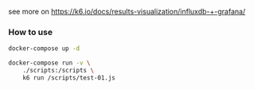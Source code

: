 see more on https://k6.io/docs/results-visualization/influxdb-+-grafana/

### How to use

```bash
docker-compose up -d

docker-compose run -v \
    ./scripts:/scripts \
    k6 run /scripts/test-01.js
```
